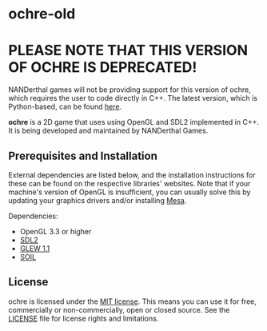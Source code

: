 # ochre-old

# **PLEASE NOTE THAT THIS VERSION OF OCHRE IS DEPRECATED!**

NANDerthal games will not be providing support for this version of ochre, which requires the user to code directly in C++. The latest version, which is Python-based, can be found [here](https://github.com/NANDerthal/ochre).

**ochre** is a 2D game that uses using OpenGL and SDL2 implemented in C++. It is being developed and maintained by NANDerthal Games.

## Prerequisites and Installation

External dependencies are listed below, and the installation instructions for these can be found on the respective libraries' websites. Note that if your machine's version of OpenGL is insufficient, you can usually solve this by updating your graphics drivers and/or installing [Mesa](http://www.mesa3d.org/).

Dependencies:

* OpenGL 3.3 or higher
* [SDL2](www.libsdl.org)
* [GLEW 1.1](http://glew.sourceforge.net)
* [SOIL](http://www.lonesock.net/soil.html)

## License

ochre is licensed under the [MIT license](https://opensource.org/licenses/MIT). This means you can use it for free, commercially or non-commercially, open or closed source. See the [LICENSE](https://github.com/NANDerthal/ochre/blob/master/LICENSE) file for license rights and limitations.

